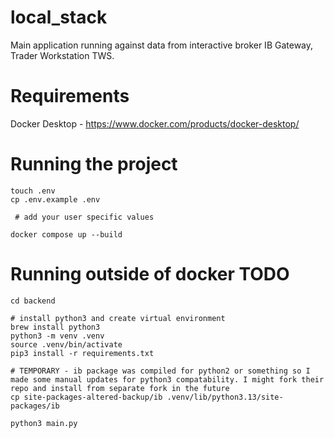 # local_stack
Main application running against data from interactive broker IB Gateway, Trader Workstation TWS.

# Requirements
Docker Desktop - https://www.docker.com/products/docker-desktop/

# Running the project
```
touch .env
cp .env.example .env

 # add your user specific values

docker compose up --build
```

# Running outside of docker TODO
```
cd backend

# install python3 and create virtual environment
brew install python3
python3 -m venv .venv
source .venv/bin/activate
pip3 install -r requirements.txt

# TEMPORARY - ib package was compiled for python2 or something so I made some manual updates for python3 compatability. I might fork their repo and install from separate fork in the future
cp site-packages-altered-backup/ib .venv/lib/python3.13/site-packages/ib

python3 main.py

```
